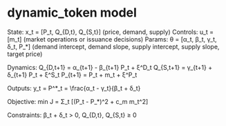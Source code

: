 # dynamic_token model

State: x_t = [P_t, Q_{D,t}, Q_{S,t}]  (price, demand, supply)
Controls: u_t = [m_t]  (market operations or issuance decisions)
Params: θ = [α_t, β_t, γ_t, δ_t, P_*]  (demand intercept, demand slope, supply intercept, supply slope, target price)

Dynamics:
Q_{D,t+1} = α_{t+1} - β_{t+1} P_t + ξ^D_t
Q_{S,t+1} = γ_{t+1} + δ_{t+1} P_t + ξ^S_t
P_{t+1} = P_t + m_t + ξ^P_t

Outputs:
y_t = P^*_t = \frac{α_t - γ_t}{β_t + δ_t}

Objective:
min J = Σ_t [(P_t - P_*)^2 + c_m m_t^2]

Constraints:
β_t + δ_t > 0,  Q_{D,t}, Q_{S,t} ≥ 0

